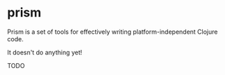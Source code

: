# prism

Prism is a set of tools for effectively writing platform-independent Clojure code.

It doesn't do anything yet!

TODO
